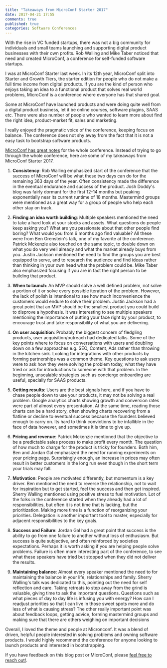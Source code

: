 ```yaml
---
title: "Takeaways from MicroConf Starter 2017"
date: 2017-04-21 17:55
comments: true
published: true
categories: Software Conferences
---
```


With the rise in VC funded startups, there was not a big community for individuals and small teams launching and supporting digital product businesses with their own profits. Rob Walling and Mike Taber noticed that need and created MicroConf, a conference for self-funded software startups.

I was at MicroConf Starter last week. In its 12th year, MicroConf split into Starter and Growth Tiers, the starter edition for people who do not make a full time income from digital products. If you are the kind of person who enjoys taking an idea to a functional product that solves real world problems, MicroConf is a conference where everyone has that shared goal.

Some at MicroConf have launched products and were doing quite well from a digital product business, let it be online courses, software plugins, SAAS etc. There were also number of people who wanted to learn more about find the right idea, product-market fit, sales and marketing.

I really enjoyed the pragmatic voice of the conference, keeping focus on balance. The conference does not shy away from the fact that it is not a easy task to bootstrap software products.

[MicroConf has great notes](https://shai.io/MicroConf/) for the whole conference. Instead of trying to go through the whole conference, here are some of my takeaways from MicroConf Starter 2017.

1. **Consistency**: Rob Walling emphasized start of the conference that the success of MicroConf will be what these two days can do for the remaining 363 days of the year. Often consistency made the difference in the eventual endurance and success of the product. Josh Doddy's blog was fairly dormant for the first 12-14 months but peaking exponentially near its current runtime of 18 months. Mastermind groups were mentioned as a great way for a group of people who help each other stay on track.

2. **Finding an idea worth building**: Multiple speakers mentioned the need to take a hard look at your stocks and assets. What questions do people keep asking you? What are you passionate about that other people find boring? What would you from 6 months ago find valuable? All these were from Ben Orenstein's talk, one of my favorite at the conference. Patrick Mckenzie also touched on the same topic, to double down on what you do very well already and what the market already buys from you. Justin Jackson mentioned the need to find the groups you are best equipped to serve, and to research the audience and find ideas rather than thinking in your own head what the problem could be. Mike Taber also emphasized focusing if you are in fact the right person to be building that product.

3. **When to launch**: An MVP should solve a well defined problem, not solve a portion of it or solve every possible iteration of the problem. However, the lack of polish is intentional to see how much inconvenience the customers would endure to solve their problem. Justin Jackson had a great point that an MVP should be the smallest product you could build to disprove a hypothesis. It was interesting to see multiple speakers mentioning the importance of putting your face right by your product, to encourage trust and take responsibility of what you are delivering.

4. **On user acquisition**: Probably the biggest concern of fledgling products, user acquisition/outreach had dedicated talks. Some of the key points where to focus on conversations with users and doubling down on a few approaches e.g. SEO, Content, Ads rather than throwing in the kitchen sink. Looking for integrations with other products by forming partnerships was a common theme. Key questions to ask users were to ask how they were solving the problem today, what they have tried or ask for introductions to someone with that problem. In the beginning, unscalable strategies such as concierge onboarding are useful, specially for SAAS products.

5. **Getting results**: Users are the best signals here, and if you have to chase people down to use your products, it may not be solving a real problem. Google analytics charts showing growth and conversion rates were part of almost every presentation. At the same time, reading those charts can be a hard story, often showing charts recovering from a flatline or decline to eventual success because the founders believed enough to carry on. Its hard to think convictions to be infallible in the face of data however, and sometimes it is time to give up.

<!-- more -->

6. **Pricing and revenue**: Patrick Mckenzie mentioned that the objective to be a predictable sales process to make profit every month. The question of how much to charge for the product is tricky for founders. Both him, Ben and Jordan Gal emphasized the need for running experiments on your pricing page. Surprisingly enough, an increase in prices may often result in better customers in the long run even though in the short term your trials may fall.

7. **Motivation**: People are motivated differently, but momentum is a key driver. Ben mentioned the need to reverse the relationship, not to wait for inspiration but to get started, feel the success and then get inspired. Sherry Walling mentioned using positive stress to fuel motivation. Lot of the folks in the conference started when they already had a lot of responsibilities, but often it is not time that is lacking, but the prioritization. Making more time is a function of reorganizing your priorities. Delegation is another important tool to master, especially for adjacent responsibilities to the key goals.

8. **Success and Failure**: Jordan Gal had a great point that success is the ability to go from one failure to another without loss of enthusiasm. But success is quite subjective, and often reinforced by societies expectations. Perhaps it is worth asking if you are helping people solve problems. Failure is often more interesting part of the conference, to see what these speakers have tried but stopped when they did not deliver the results.

9. **Maintaining balance**: Almost every speaker mentioned the need to for maintaining the balance in your life, relationships and family. Sherry Walling's talk was dedicated to this, pointing out the need for self reflection and care. Taking retreats to step away from the grind is valuable, giving time to ask the important questions. Questions such as what pieces of day to day life is infusing you with energy? How can I readjust priorities so that I can live in those sweet spots more and do less of what is causing stress? The other really important point was about feedback loops, getting advice, forming mastermind groups and making sure that there are others weighing on important decisions

Overall, I loved the theme and people at Micronconf. It was a blend of driven, helpful people interested in solving problems and owning software products. I would highly recommend the conference for anyone looking to launch products and interested in bootstrapping.

If you have feedback on this blog post or MicroConf, please [feel free to reach out!](mailto:avi@aviadas.com).